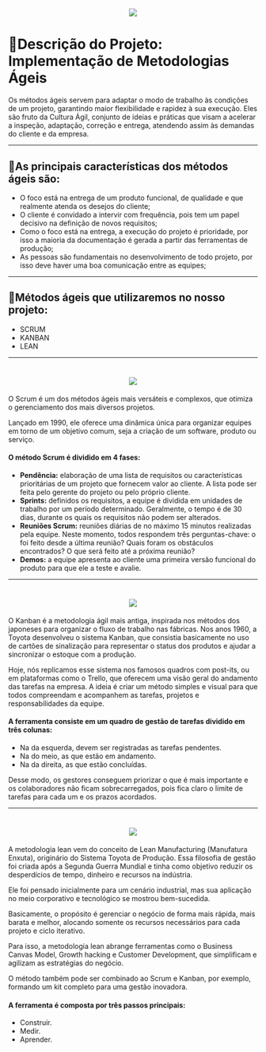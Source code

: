 <h1 align="center">
    <img src="https://ik.imagekit.io/jcvxup8w8/Scrum__5__YoCwexFY8.png?ik-sdk-version=javascript-1.4.3&updatedAt=1663733511294">
</h1>

# 📎**Descrição do Projeto: Implementação de Metodologias Ágeis**

Os métodos ágeis servem para adaptar o modo de trabalho às condições de um projeto, garantindo maior flexibilidade e rapidez à sua execução. Eles são fruto da Cultura Ágil, conjunto de ideias e práticas que visam a acelerar a inspeção, adaptação, correção e entrega, atendendo assim às demandas do cliente e da empresa.    

---
## 📎**As principais características dos métodos ágeis são:**

- O foco está na entrega de um produto funcional, de qualidade e que realmente atenda os desejos do cliente;
- O cliente é convidado a intervir com frequência, pois tem um papel decisivo na definição de novos requisitos;
- Como o foco está na entrega, a execução do projeto é prioridade, por isso a maioria da documentação é gerada a partir das ferramentas de produção;
- As pessoas são fundamentais no desenvolvimento de todo projeto, por isso deve haver uma boa comunicação entre as equipes;
---
## 📎**Métodos ágeis que utilizaremos no nosso projeto:**
- SCRUM
- KANBAN
- LEAN
---

<h1 align="center">
    <img src="https://ik.imagekit.io/jcvxup8w8/Scrum_vMrgyHHT1.png?ik-sdk-version=javascript-1.4.3&updatedAt=1663733389795">
</h1>

O Scrum é um dos métodos ágeis mais versáteis e complexos, que otimiza o gerenciamento dos mais diversos projetos.

Lançado em 1990, ele oferece uma dinâmica única para organizar equipes em torno de um objetivo comum, seja a criação de um software, produto ou serviço.

#### **O método Scrum é dividido em 4 fases:**

- **Pendência:** elaboração de uma lista de requisitos ou características prioritárias de um projeto que fornecem valor ao cliente. A lista pode ser feita pelo gerente do projeto ou pelo próprio cliente.
- **Sprints:** definidos os requisitos, a equipe é dividida em unidades de trabalho por um período determinado. Geralmente, o tempo é de 30 dias, durante os quais os requisitos não podem ser alterados.
- **Reuniões Scrum:** reuniões diárias de no máximo 15 minutos realizadas pela equipe. Neste momento, todos respondem três perguntas-chave: o foi feito desde a última reunião? Quais foram os obstáculos encontrados? O que será feito até a próxima reunião?
- **Demos:** a equipe apresenta ao cliente uma primeira versão funcional do produto para que ele a teste e avalie.
---

<h1 align="center">
    <img src="https://ik.imagekit.io/jcvxup8w8/Scrum__2__i0W0monuE.png?ik-sdk-version=javascript-1.4.3&updatedAt=1663733389674">
</h1>

O Kanban é a metodologia ágil mais antiga, inspirada nos métodos dos japoneses para organizar o fluxo de trabalho nas fábricas. Nos anos 1960, a Toyota desenvolveu o sistema Kanban, que consistia basicamente no uso de cartões de sinalização para representar o status dos produtos e ajudar a sincronizar o estoque com a produção.

Hoje, nós replicamos esse sistema nos famosos quadros com post-its, ou em plataformas como o Trello, que oferecem uma visão geral do andamento das tarefas na empresa. A ideia é criar um método simples e visual para que todos compreendam e acompanhem as tarefas, projetos e responsabilidades da equipe.

#### **A ferramenta consiste em um quadro de gestão de tarefas dividido em três colunas:**

- Na da esquerda, devem ser registradas as tarefas pendentes.
- Na do meio, as que estão em andamento.
- Na da direita, as que estão concluídas.

Desse modo, os gestores conseguem priorizar o que é mais importante e os colaboradores não ficam sobrecarregados, pois fica claro o limite de tarefas para cada um e os prazos acordados.

---

<h1 align="center">
    <img src="https://ik.imagekit.io/jcvxup8w8/Scrum__3__Lv3dcOvPY.png?ik-sdk-version=javascript-1.4.3&updatedAt=1663733389742">
</h1>

A metodologia lean vem do conceito de Lean Manufacturing (Manufatura Enxuta), originário do Sistema Toyota de Produção. Essa filosofia de gestão foi criada após a Segunda Guerra Mundial e tinha como objetivo reduzir os desperdícios de tempo, dinheiro e recursos na indústria. 

Ele foi pensado inicialmente para um cenário industrial, mas sua aplicação no meio corporativo e tecnológico se mostrou bem-sucedida.

Basicamente, o propósito é gerenciar o negócio de forma mais rápida, mais barata e melhor, alocando somente os recursos necessários para cada projeto e ciclo iterativo.

Para isso, a metodologia lean abrange ferramentas como o Business Canvas Model, Growth hacking e Customer Development, que simplificam e agilizam as estratégias do negócio.

O método também pode ser combinado ao Scrum e Kanban, por exemplo, formando um kit completo para uma gestão inovadora.

#### **A ferramenta é composta por três passos principais:**

- Construir.
- Medir.
- Aprender.